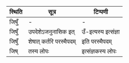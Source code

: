 | स्थिति | सूत्र | टिप्पणी |
| ----- | ------- | ------ |
| जिषुँ | - | - |
| जिषुँ | उपदेशेऽजनुनासिक इत् | उँ-इत्यस्य इत्संज्ञा |
| जिषुँ | शेषात् कर्तरि परस्मैपदम् | इति परस्मैपदम् |
| जिष् | तस्य लोपः | इत्संज्ञकस्य लोपः |
